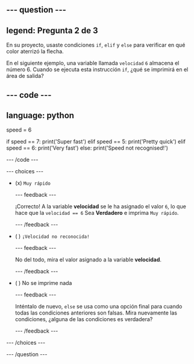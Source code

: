 
--- question ---
---
legend: Pregunta 2 de 3
---

En su proyecto, usaste condiciones `if`, `elif` y `else` para verificar en qué color aterrizó la flecha.

En el siguiente ejemplo, una variable llamada `velocidad` `6` almacena el número 6. Cuando se ejecuta esta instrucción `if`, ¿qué se imprimirá en el área de salida?

--- code ---
---
language: python
---
speed = 6

if speed == 7: print('Super fast') elif speed == 5: print('Pretty quick') elif speed == 6: print('Very fast') else: print('Speed not recognised!')

--- /code ---

--- choices ---

- (x) `Muy rápido`

  --- feedback ---

  ¡Correcto! A la variable **velocidad** se le ha asignado el valor `6`, lo que hace que la `velocidad == 6` Sea **Verdadero** e imprima `Muy rápido`.

  --- /feedback ---

- ( ) `¡Velocidad no reconocida!`

  --- feedback ---

  No del todo, mira el valor asignado a la variable **velocidad**.

  --- /feedback ---

- ( ) No se imprime nada

  --- feedback ---

  Inténtalo de nuevo, `else` se usa como una opción final para cuando todas las condiciones anteriores son falsas. Mira nuevamente las condiciones, ¿alguna de las condiciones es verdadera?

  --- /feedback ---

--- /choices ---

--- /question ---
